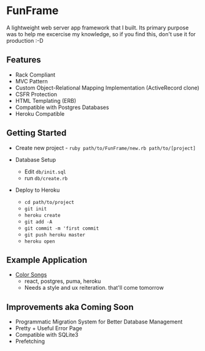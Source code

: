 # FunFrame

A lightweight web server app framework that I built. Its primary purpose was to help me excercise my knowledge, so if you find this, don't use it for production :-D

## Features

* Rack Compliant
* MVC Pattern
* Custom Object-Relational Mapping Implementation (ActiveRecord clone)
* CSFR Protection
* HTML Templating (ERB)
* Compatible with Postgres Databases
* Heroku Compatible

## Getting Started

* Create new project - `ruby path/to/FunFrame/new.rb path/to/[project]`

* Database Setup
  - Edit `db/init.sql`
  - run `db/create.rb`

* Deploy to Heroku
  - `cd path/to/project`
  - `git init`
  - `heroku create`
  - `git add -A`
  - `git commit -m 'first commit`
  - `git push heroku master`
  - `heroku open`

## Example Application

* [Color Songs](https://desolate-everglades-94078.herokuapp.com/)
  * react, postgres, puma, heroku
  * Needs a style and ux reiteration. that'll come tomorrow


## Improvements aka Coming Soon

* Programmatic Migration System for Better Database Management
* Pretty + Useful Error Page
* Compatible with SQLite3
* Prefetching


